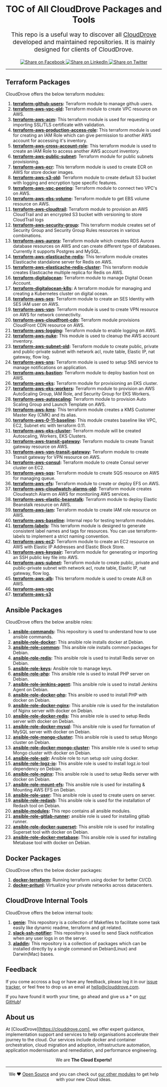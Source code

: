 <h1 align='center'>TOC of All CloudDrove Packages and Tools</h1><p align='center' style='font-size: 1.2rem;''> This repo is a useful way to discover all <a href='https://clouddrove.com'>CloudDrove</a> developed and maintained repositories. It is mainly designed for clients of CloudDrove. </p>	<p align='center'>	<a href='https://facebook.com/sharer/sharer.php?u=https://github.com/clouddrove/toc'>	  <img title='Share on Facebook' src='https://user-images.githubusercontent.com/50652676/62817743-4f64cb80-bb59-11e9-90c7-b057252ded50.png' />	</a>	<a href='https://www.linkedin.com/shareArticle?mini=true&title=TOC+of+All+CloudDrove+Packages+and+Tools&url=https://github.com/clouddrove/toc'>	  <img title='Share on LinkedIn' src='https://user-images.githubusercontent.com/50652676/62817742-4e339e80-bb59-11e9-87b9-a1f68cae1049.png' />	</a>	<a href='https://twitter.com/intent/tweet/?text=TOC+of+All+CloudDrove+Packages+and+Tools&url=https://github.com/clouddrove/toc'>	  <img title='Share on Twitter' src='https://user-images.githubusercontent.com/50652676/62817740-4c69db00-bb59-11e9-8a79-3580fbbf6d5c.png' />	</a>	</p>	<hr>

## Terraform Packages

CloudDrove offers the below terraform modules:

1. **[terraform-github-users](https://github.com/clouddrove/terraform-github-users):** Terraform module to manage github users.
2. **[terraform-aws-vpc-old](https://github.com/clouddrove/terraform-aws-vpc-old):** Terraform module to create VPC resource on AWS.
3. **[terraform-aws-acm](https://github.com/clouddrove/terraform-aws-acm):** This terraform module is used for requesting or importing SSL/TLS certificate with validation.
4. **[terraform-aws-production-access-role](https://github.com/clouddrove/terraform-aws-production-access-role):** This terraform module is used for creating an IAM Role which can give permission to another AWS account for accessing it's inventory.
5. **[terraform-aws-cross-account-role](https://github.com/clouddrove/terraform-aws-cross-account-role):** This terraform module is used to create an IAM Role to access another AWS account inventory.
6. **[terraform-aws-public-subnet](https://github.com/clouddrove/terraform-aws-public-subnet):** Terraform module for public subnets provisioning.
7. **[terraform-aws-ecr](https://github.com/clouddrove/terraform-aws-ecr):** This terraform module is used to create ECR on AWS for store docker images.
8. **[terraform-aws-s3-old](https://github.com/clouddrove/terraform-aws-s3-old):** Terraform module to create default S3 bucket with logging and encryption type specific features.
9. **[terraform-aws-vpc-peering](https://github.com/clouddrove/terraform-aws-vpc-peering):** Terraform module to connect two VPC's on AWS.
10. **[terraform-aws-ebs-volume](https://github.com/clouddrove/terraform-aws-ebs-volume):** Terraform module to get EBS volume resource on AWS.
11. **[terraform-aws-cloudtrail](https://github.com/clouddrove/terraform-aws-cloudtrail):** Terraform module to provision an AWS CloudTrail and an encrypted S3 bucket with versioning to store CloudTrail logs
12. **[terraform-aws-security-group](https://github.com/clouddrove/terraform-aws-security-group):** This terraform module creates set of Security Group and Security Group Rules resources in various combinations.
13. **[terraform-aws-aurora](https://github.com/clouddrove/terraform-aws-aurora):** Terraform module which creates RDS Aurora database resources on AWS and can create different type of databases. Currently it supports Postgres and MySQL.
14. **[terraform-aws-elasticache-redis](https://github.com/clouddrove/terraform-aws-elasticache-redis):** This terraform module creates Elasticache standalone server for Redis on AWS.
15. **[terraform-aws-elasticache-redis-cluster](https://github.com/clouddrove/terraform-aws-elasticache-redis-cluster):** This terraform module creates Elasticache multiple replica for Redis on AWS.
16. **[terraform-digitalocean](https://github.com/clouddrove/terraform-digitalocean):** Terraform module to manage Digital Ocean Account.
17. **[terraform-digitalocean-k8s](https://github.com/clouddrove/terraform-digitalocean-k8s):** A terraform module for managing and creating a Kubernetes cluster on digital ocean.
18. **[terraform-aws-ses](https://github.com/clouddrove/terraform-aws-ses):** Terraform module to create an SES Identity with SES IAM user on AWS.
19. **[terraform-aws-vpn](https://github.com/clouddrove/terraform-aws-vpn):** Terraform module is used to create VPN resource on AWS for network connectivity.
20. **[terraform-aws-cloudfront-cdn](https://github.com/clouddrove/terraform-aws-cloudfront-cdn):** Terraform module provisions CloudFront CDN resource on AWS.
21. **[terraform-aws-logging](https://github.com/clouddrove/terraform-aws-logging):** Terraform module to enable logging on AWS.
22. **[terraform-aws-nuke](https://github.com/clouddrove/terraform-aws-nuke):** This module is used to cleanup the AWS account inventory.
23. **[terraform-aws-subnet-old](https://github.com/clouddrove/terraform-aws-subnet-old):** Terraform module to create public, private and public-private subnet with network acl, route table, Elastic IP, nat gateway, flow log.
24. **[terraform-aws-sns](https://github.com/clouddrove/terraform-aws-sns):** Terraform module is used to setup SNS service to manage notifications on application.
25. **[terraform-aws-bastion](https://github.com/clouddrove/terraform-aws-bastion):** Terraform module to deploy bastion host on AWS.
26. **[terraform-aws-eks](https://github.com/clouddrove/terraform-aws-eks):** Terraform module for provisioning an EKS cluster.
27. **[terraform-aws-eks-workers](https://github.com/clouddrove/terraform-aws-eks-workers):** Terraform module to provision an AWS AutoScaling Group, IAM Role, and Security Group for EKS Workers.
28. **[terraform-aws-autoscaling](https://github.com/clouddrove/terraform-aws-autoscaling):** Terraform module to provision Auto Scaling Group and Launch Template on AWS.
29. **[terraform-aws-kms](https://github.com/clouddrove/terraform-aws-kms):** This terraform module creates a KMS Customer Master Key (CMK) and its alias.
30. **[terraform-aws-0-11-baseline](https://github.com/clouddrove/terraform-aws-0-11-baseline):** This module creates baseline like VPC, EC2, Subnet etc with terraform 0.11.
31. **[terraform-aws-eks-cluster](https://github.com/clouddrove/terraform-aws-eks-cluster):** Terraform module will be created Autoscaling, Workers, EKS Clusters.
32. **[terraform-aws-transit-gateway](https://github.com/clouddrove/terraform-aws-transit-gateway):** Terraform module to create Transit gateway resource on AWS.
33. **[terraform-aws-vpn-transit-gateway](https://github.com/clouddrove/terraform-aws-vpn-transit-gateway):** Terraform module to create Transit gateway for VPN resource on AWS.
34. **[terraform-aws-consul](https://github.com/clouddrove/terraform-aws-consul):** Terraform module to create Consul server cluster on EC2.
35. **[terraform-aws-sqs](https://github.com/clouddrove/terraform-aws-sqs):** Terraform module to create SQS resource on AWS for managing queue.
36. **[terraform-aws-efs](https://github.com/clouddrove/terraform-aws-efs):** Terraform module to create or deploy EFS on AWS.
37. **[terraform-aws-cloudwatch-alarms-old](https://github.com/clouddrove/terraform-aws-cloudwatch-alarms-old):** Terraform module creates Cloudwatch Alarm on AWS for monitoriing AWS services.
38. **[terraform-aws-elastic-beanstalk](https://github.com/clouddrove/terraform-aws-elastic-beanstalk):** Terraform module to deploy Elastic Beanstalk resource on AWS.
39. **[terraform-aws-iam](https://github.com/clouddrove/terraform-aws-iam):** Terraform module to create IAM role resource on AWS.
40. **[terraform-aws-baseline](https://github.com/clouddrove/terraform-aws-baseline):** Internal repo for testing terraform modules.
41. **[terraform-labels](https://github.com/clouddrove/terraform-labels):** This terraform module is designed to generate consistent label names and tags for resources. You can use terraform-labels to implement a strict naming convention.
42. **[terraform-aws-ec2](https://github.com/clouddrove/terraform-aws-ec2):** Terraform module to create an EC2 resource on AWS with Elastic IP Addresses and Elastic Block Store.
43. **[terraform-aws-keypair](https://github.com/clouddrove/terraform-aws-keypair):** Terraform module for generating or importing an SSH public key file into AWS.
44. **[terraform-aws-subnet](https://github.com/clouddrove/terraform-aws-subnet):** Terraform module to create public, private and public-private subnet with network acl, route table, Elastic IP, nat gateway, flow log.
45. **[terraform-aws-alb](https://github.com/clouddrove/terraform-aws-alb):** This terraform module is used to create ALB on AWS.
46. **[terraform-aws-vpc](https://github.com/clouddrove/terraform-aws-vpc)**
47. **[terraform-aws-s3](https://github.com/clouddrove/terraform-aws-s3)**

## Ansible Packages

CloudDrove offers the below ansible roles:

1. **[ansible-commands](https://github.com/clouddrove/ansible-commands):** This repository is used to understand how to use ansible commands.
2. **[ansible-role-docker](https://github.com/clouddrove/ansible-role-docker):** This ansible role installs docker at Debian.
3. **[ansible-role-common](https://github.com/clouddrove/ansible-role-common):** This ansible role installs common packages for Debian.
4. **[ansible-role-redis](https://github.com/clouddrove/ansible-role-redis):** This ansible role is used to install Redis server on Debian.
5. **[ansible-role-keys](https://github.com/clouddrove/ansible-role-keys):** Ansible role to manage keys.
6. **[ansible-role-php](https://github.com/clouddrove/ansible-role-php):** This ansible role is used to install PHP server on Debian.
7. **[ansible-role-jenkins-agent](https://github.com/clouddrove/ansible-role-jenkins-agent):** This ansible role is used to install Jenkins Agent on Debian.
8. **[ansible-role-docker-php](https://github.com/clouddrove/ansible-role-docker-php):** This ansible ro used to install PHP with docker on Debian.
9. **[ansible-role-docker-nginx](https://github.com/clouddrove/ansible-role-docker-nginx):** This ansible role is used for the installation of Nginx server with docker on Debian.
10. **[ansible-role-docker-redis](https://github.com/clouddrove/ansible-role-docker-redis):** This ansible role is used to setup Redis server with docker on Debian.
11. **[ansible-role-docker-mysql](https://github.com/clouddrove/ansible-role-docker-mysql):** This ansible role is used for formation of MySQL server with docker on Debian.
12. **[ansible-role-mongo-cluster](https://github.com/clouddrove/ansible-role-mongo-cluster):** This ansible role is used to setup Mongo cluster on Debian.
13. **[ansible-role-docker-mongo-cluster](https://github.com/clouddrove/ansible-role-docker-mongo-cluster):** This ansible role is used to setup Mongo cluster with docker on Debian.
14. **[ansible-role-solr](https://github.com/clouddrove/ansible-role-solr):** Ansible role to run setup solr  using docker.
15. **[ansible-role-logz-io](https://github.com/clouddrove/ansible-role-logz-io):** This ansible role is used to install logz.io tool dependency on Debian.
16. **[ansible-role-nginx](https://github.com/clouddrove/ansible-role-nginx):** This ansible role is used to setup Redis server with docker on Debian.
17. **[ansible-role-mount-efs](https://github.com/clouddrove/ansible-role-mount-efs):** This ansible role is used for installing & Mounting AWS EFS on Debian.
18. **[ansible-role-user](https://github.com/clouddrove/ansible-role-user):** This ansible role is used to create users on server.
19. **[ansible-role-redash](https://github.com/clouddrove/ansible-role-redash):** This ansible role is used for the installation of Redash tool on Debian.
20. **[ansible-modules](https://github.com/clouddrove/ansible-modules):** This repo contains all ansible modules.
21. **[ansible-role-gitlab-runner](https://github.com/clouddrove/ansible-role-gitlab-runner):** ansible role is used for installing gitlab runner.
22. **[ansible-role-docker-superset](https://github.com/clouddrove/ansible-role-docker-superset):** This ansible role is used for installing Superset tool with docker on Debian.
23. **[ansible-role-docker-metabase](https://github.com/clouddrove/ansible-role-docker-metabase):** This ansible role is used for installing Metabase tool with docker on Debian.

## Docker Packages

CloudDrove offers the below docker packages:

1. **[docker-terraform](https://github.com/clouddrove/docker-terraform):** Running terraform using docker for better CI/CD.
2. **[docker-pritunl](https://github.com/clouddrove/docker-pritunl):** Virtualize your private networks across datacenters.

## CloudDrove Internal Tools

CloudDrove offers the below internal tools:

1. **[genie](https://github.com/clouddrove/genie):** This repository is a collection of Makefiles to facilitate some task easily like dynamic readme, terraform and git related.
2. **[slack-ssh-notifier](https://github.com/clouddrove/slack-ssh-notifier):** This repository is used to send Slack notification when any user logs in on the server.
3. **[aladdin](https://github.com/clouddrove/aladdin):** This repository is a collection of packages which can be installed directly by a single command on Debian(Linux) and Darwin(Mac) bases.

## Feedback

If you come accross a bug or have any feedback, please log it in our [issue tracker](https://github.com/clouddrove/toc/issues), or feel free to drop us an email at [hello@clouddrove.com](mailto:hello@clouddrove.com).

If you have found it worth your time, go ahead and give us a * on [our GitHub](https://github.com/clouddrove/terraform-aws-acm)!

## About us

At [CloudDrove][https://clouddrove.com], we offer expert guidance, implementation support and services to help organisations accelerate their journey to the cloud. Our services include docker and container orchestration, cloud migration and adoption, infrastructure automation, application modernisation and remediation, and performance engineering.

<p align='center'>We are <b> The Cloud Experts!</b></p><hr /><p align='center'>We ❤️  <a href='https://github.com/clouddrove'>Open Source</a> and you can check out <a href='https://github.com/clouddrove'>our other modules</a> to get help with your new Cloud ideas.</p>

